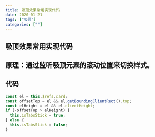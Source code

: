 ```yaml
---
title: 吸顶效果常用实现代码
date: 2020-01-21
tags: ["吸顶"]
categories: [""]
---
```


## 吸顶效果常用实现代码

## 原理：通过监听吸顶元素的滚动位置来切换样式。

## 代码

```javascript
const el = this.$refs.card;
const offsetTop = el && el.getBoundingClientRect().top;
const elHeight = el && el.clientHeight;
if (-offsetTop > elHeight) {
  this.isTabsStick = true;
} else {
  this.isTabsStick = false;
}
```
